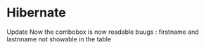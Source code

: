 # Hibernate

Update Now the combobox is now readable 
buugs : firstname and lastnname not showable in the table
